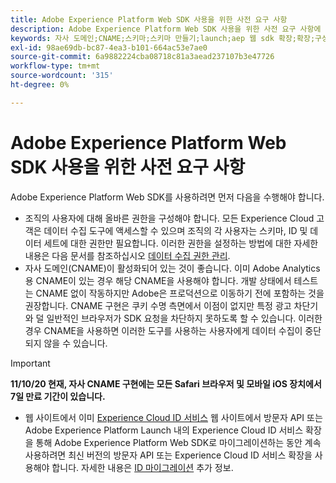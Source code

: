 ```yaml
---
title: Adobe Experience Platform Web SDK 사용을 위한 사전 요구 사항
description: Adobe Experience Platform Web SDK 사용을 위한 사전 요구 사항에 대해 알아봅니다.
keywords: 자사 도메인;CNAME;스키마;스키마 만들기;launch;aep 웹 sdk 확장;확장;구성 id;구성 도구;데이터 요소;데이터 요소 만들기;XDM 개체;이벤트 보내기;이벤트 보내기;
exl-id: 98ae69db-bc87-4ea3-b101-664ac53e7ae0
source-git-commit: 6a9882224cba08718c81a3aead237107b3e47726
workflow-type: tm+mt
source-wordcount: '315'
ht-degree: 0%

---
```


# Adobe Experience Platform Web SDK 사용을 위한 사전 요구 사항

Adobe Experience Platform Web SDK를 사용하려면 먼저 다음을 수행해야 합니다.

- 조직의 사용자에 대해 올바른 권한을 구성해야 합니다. 모든 Experience Cloud 고객은 데이터 수집 도구에 액세스할 수 있으며 조직의 각 사용자는 스키마, ID 및 데이터 세트에 대한 권한만 필요합니다. 이러한 권한을 설정하는 방법에 대한 자세한 내용은 다음 문서를 참조하십시오 [데이터 수집 권한 관리](https://experienceleague.adobe.com/docs/experience-platform/collection/permissions.html?lang=en).
- 자사 도메인(CNAME)이 활성화되어 있는 것이 좋습니다. 이미 Adobe Analytics용 CNAME이 있는 경우 해당 CNAME을 사용해야 합니다. 개발 상태에서 테스트는 CNAME 없이 작동하지만 Adobe은 프로덕션으로 이동하기 전에 포함하는 것을 권장합니다. CNAME 구현은 쿠키 수명 측면에서 이점이 없지만 특정 광고 차단기와 덜 일반적인 브라우저가 SDK 요청을 차단하지 못하도록 할 수 있습니다. 이러한 경우 CNAME을 사용하면 이러한 도구를 사용하는 사용자에게 데이터 수집이 중단되지 않을 수 있습니다.

>[!IMPORTANT]
>
>**11/10/20 현재, 자사 CNAME 구현에는 모든 Safari 브라우저 및 모바일 iOS 장치에서 7일 만료 기간이 있습니다.**

- 웹 사이트에서 이미 [Experience Cloud ID 서비스](https://experienceleague.adobe.com/docs/experience-platform/edge/identity/overview.html) 웹 사이트에서 방문자 API 또는 Adobe Experience Platform Launch 내의 Experience Cloud ID 서비스 확장을 통해 Adobe Experience Platform Web SDK로 마이그레이션하는 동안 계속 사용하려면 최신 버전의 방문자 API 또는 Experience Cloud ID 서비스 확장을 사용해야 합니다. 자세한 내용은 [ID 마이그레이션](https://experienceleague.adobe.com/docs/experience-platform/edge/identity/overview.html?lang=en#identity) 추가 정보.
